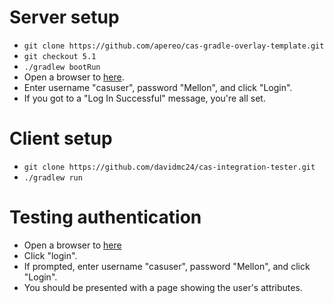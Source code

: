 # Server setup

* `git clone https://github.com/apereo/cas-gradle-overlay-template.git`
* `git checkout 5.1`
* `./gradlew bootRun`
* Open a browser to [here](https://localhost:8443/cas/login).
* Enter username "casuser", password "Mellon", and click "Login".
* If you got to a "Log In Successful" message, you're all set.

# Client setup
* `git clone https://github.com/davidmc24/cas-integration-tester.git`
* `./gradlew run`

# Testing authentication
* Open a browser to [here](http://localhost:8080/)
* Click "login".
* If prompted, enter username "casuser", password "Mellon", and click "Login".
* You should be presented with a page showing the user's attributes.
